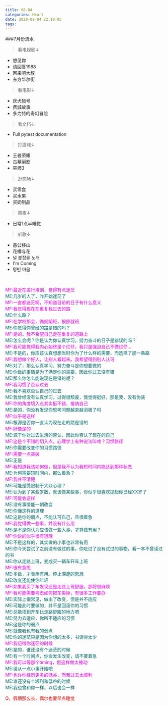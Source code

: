 ```yaml
---
title: 08-04
categories: Heart
date: 2020-08-04 22:19:05
tags:
---
```


###7月份流水

>看电视剧↓

- 想见你
- 请回答1988
- 回来吧大叔
- 东方华尔街

>看电影↓

- 灰犬猎号
- 费城故事
- 多力特的奇幻冒险

>看文档↓

- Full pytest documentation

<!-- more -->

>打游戏↓

- 王者荣耀
- 古墓丽影
- 巫师3

>逛商场↓

- 买零食
- 买水果
- 买奶制品

>熬夜↓

- 日常1点半睡觉

>听歌↓

- 愚公移山
- 花樽与花
- 널 붙잡을 노래
- I'm Coming
- 텅빈 마음

<br />

<font color="#dd00dd">MF:最近在进行培训，觉得有点迷茫</font><br /> 
<font color="#006666">ME:几岁的人了，咋开始迷茫了</font><br /> 
<font color="#dd00dd">MF:一直都迷茫啊，不知道目前的日子有什么意义</font><br /> 
<font color="#dd00dd">MF:我觉得现在在重复我过去的路</font><br /> 
<font color="#006666">ME:什么路？</font><br /> 
<font color="#dd00dd">MF:在学校那会，循规蹈矩，按部就班</font><br /> 
<font color="#006666">ME:你觉得你曾经的路是错的吗？</font><br /> 
<font color="#dd00dd">MF:是的。我不希望自己走在重复的道路上</font><br /> 
<font color="#006666">ME:怎么会呢？你是认为你认真学习，努力奋斗的日子是错误的吗？</font><br /> 
<font color="#dd00dd">MF:我可能觉得我内心始终是个烂仔，我只是强迫自己不做烂仔...</font><br /> 
<font color="#006666">ME:不是的，你应该认真想想当时你为了什么样的需要，而选择了那一条路</font><br /> 
<font color="#dd00dd">MF:我想做个好人，让别人看起来。我希望得到别人认可</font><br /> 
<font color="#006666">ME:对了，那么认真学习，努力奋斗是你想要做的</font><br /> 
<font color="#006666">ME:你做的事情是为了满足你的需要，因此你过去没有错</font><br /> 
<font color="#006666">ME:那么你怎么能说现在是错的呢？</font><br /> 
<font color="#dd00dd">MF:我习惯了否认过去</font><br /> 
<font color="#006666">ME:我不喜欢否认自己的过去</font><br /> 
<font color="#006666">ME:我曾经没有认真学习，过得很颓废，我觉得挺好，那是我，没有伪装</font><br /> 
<font color="#dd00dd">MF:你的角度切入点其实挺不错，接纳自己</font><br /> 
<font color="#006666">ME:是的，你没有发现你思考问题越来越消极了吗</font><br /> 
<font color="#dd00dd">MF:似乎是这样</font><br /> 
<font color="#006666">ME:根源是否你一直认为现在走的路是错的</font><br /> 
<font color="#dd00dd">MF:好像是的</font><br /> 
<font color="#006666">ME:源于你对过去生活的否认，因此你否认了现在的自己</font><br /> 
<font color="#dd00dd">MF:这是个不错的切入点，心理学上有种说法叫啥？习惯路径</font><br /> 
<font color="#006666">ME:你需要改变你的习惯路径</font><br /> 
<font color="#dd00dd">MF:需要一点突破</font><br /> 
<font color="#006666">ME:正是</font><br /> 
<font color="#dd00dd">MF:我知道我该如何做，但是我不认为我短时间内能达到那种状态</font><br /> 
<font color="#006666">ME:为何需要短时间内，那么着急？</font><br /> 
<font color="#dd00dd">MF:我并不清楚</font><br /> 
<font color="#006666">ME:可能是受限制于大众心理？</font><br /> 
<font color="#006666">ME:认为到了某些岁数，就该做某些事，你似乎很喜欢提起你已经XX岁了</font><br /> 
<font color="#dd00dd">MF:可能会这样</font><br /> 
<font color="#006666">ME:没有事情能一朝改变</font><br /> 
<font color="#006666">ME:你懂这样的道理</font><br /> 
<font color="#006666">ME:这是你的弱点，不能认可自己，且很着急</font><br /> 
<font color="#dd00dd">MF:我觉得做一些事，并没有什么用</font><br /> 
<font color="#006666">ME:是不是你认为应该做一些大事，才算做有用？</font><br /> 
<font color="#dd00dd">MF:你说的似乎很有道理</font><br /> 
<font color="#006666">ME:不是这样的，其实做的小事也非常有用</font><br /> 
<font color="#006666">ME:你今天尝试了之前没有做过的事，你吃过了没有试过的事物，看一本不曾读过的书</font><br /> 
<font color="#006666">ME:你从走路上班，变成买一辆车开车上班</font><br /> 
<font color="#dd00dd">MF:很有意思</font><br /> 
<font color="#006666">ME:多做，才表示有用。停止深邃的思想</font><br /> 
<font color="#006666">ME:改变还能使你年轻</font><br /> 
<font color="#dd00dd">MF:如果我买了车发现还是走路上班舒服，那将很麻烦</font><br /> 
<font color="#dd00dd">MF:我可能需要考虑如何把车卖掉，有很多工作要办</font><br /> 
<font color="#006666">ME:实际上很常见，做出了改变，但是并不适应</font><br /> 
<font color="#006666">ME:可能此时要做的，并不是回滚你的习惯</font><br /> 
<font color="#006666">ME:总能找到开车比走路舒服的地方吧</font><br /> 
<font color="#006666">ME:努力去适应，你所不适应的习惯</font><br /> 
<font color="#006666">ME:这是你的弱点</font><br /> 
<font color="#006666">ME:就像我也有我的弱点</font><br /> 
<font color="#006666">ME:你的迷茫只是因为你想的太多，书读得太少</font><br /> 
<font color="#dd00dd">MF:我记得你迷茫的时候</font><br /> 
<font color="#006666">ME:是的，谁还没有个迷茫的时候</font><br /> 
<font color="#006666">ME:有一个时间点，你会发生改变，请不要着急</font><br /> 
<font color="#dd00dd">MF:我可以等那个timing，但这样做太被动</font><br /> 
<font color="#006666">ME:请从一点小事开始吧</font><br /> 
<font color="#dd00dd">MF:也许你经历更多的低谷，而我过去太顺利</font><br /> 
<font color="#006666">ME:谁还没有个顺利和低谷的时候</font><br /> 
<font color="#006666">ME:我也曾和你一样，以后也会一样</font><br /> 



<font color="#dd0000">Q，假期那么长，偶尔也要早点睡觉 </font><br /> 



